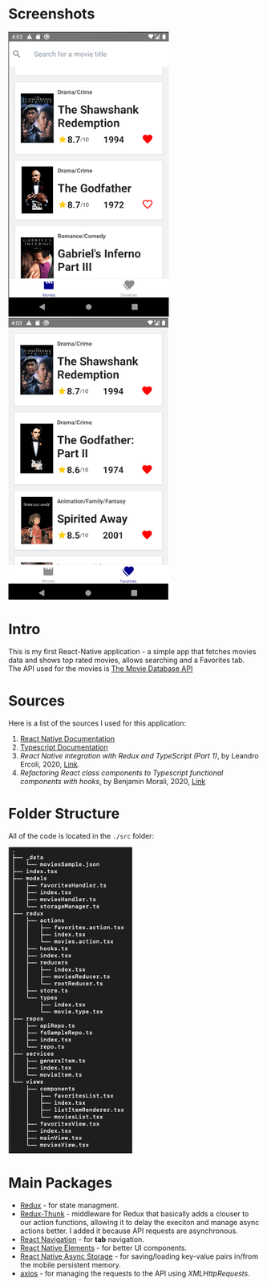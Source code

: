 # Screenshots

![movies screen](./_images/screen_movies.png)
![favorites screen](./_images/screen_favorites.png)

# Intro

This is my first React-Native application - a simple app that fetches movies data and shows top rated movies, allows searching and a Favorites tab.  
The API used for the movies is [The Movie Database API](https://developers.themoviedb.org/3/getting-started/introduction)

# Sources

Here is a list of the sources I used for this application:

1. [React Native Documentation](https://reactnative.dev/docs/getting-started)
2. [Typescript Documentation](https://www.typescriptlang.org/docs/handbook/intro.html)
3. _React Native integration with Redux and TypeScript (Part 1)_, by Leandro Ercoli, 2020, [Link](https://medium.com/@leandroercoli/react-native-integration-with-redux-and-typescript-part-1-6ee1b3da19a0).
4. _Refactoring React class components to Typescript functional components with hooks_, by Benjamin Morali, 2020, [Link](https://medium.com/benextcompany/refactoring-react-class-components-to-typescript-functional-components-with-hooks-a4f42b2bd7b5)

# Folder Structure

All of the code is located in the `./src` folder:

![folders](./_images/folder_structure.png)

# Main Packages

- [Redux](https://react-redux.js.org/) - for state managment.
- [Redux-Thunk](https://github.com/reduxjs/redux-thunk) - middleware for Redux that basically adds a clouser to our action functions, allowing it to delay the execiton and manage async actions better. I added it because API requests are asynchronous.
- [React Navigation](https://reactnavigation.org/) - for **tab** navigation.
- [React Native Elements](https://reactnativeelements.com/) - for better UI components.
- [React Native Async Storage](https://github.com/react-native-async-storage/async-storage) - for saving/loading key-value pairs in/from the mobile persistent memory.
- [axios](https://github.com/axios/axios) - for managing the requests to the API using _XMLHttpRequests_.


